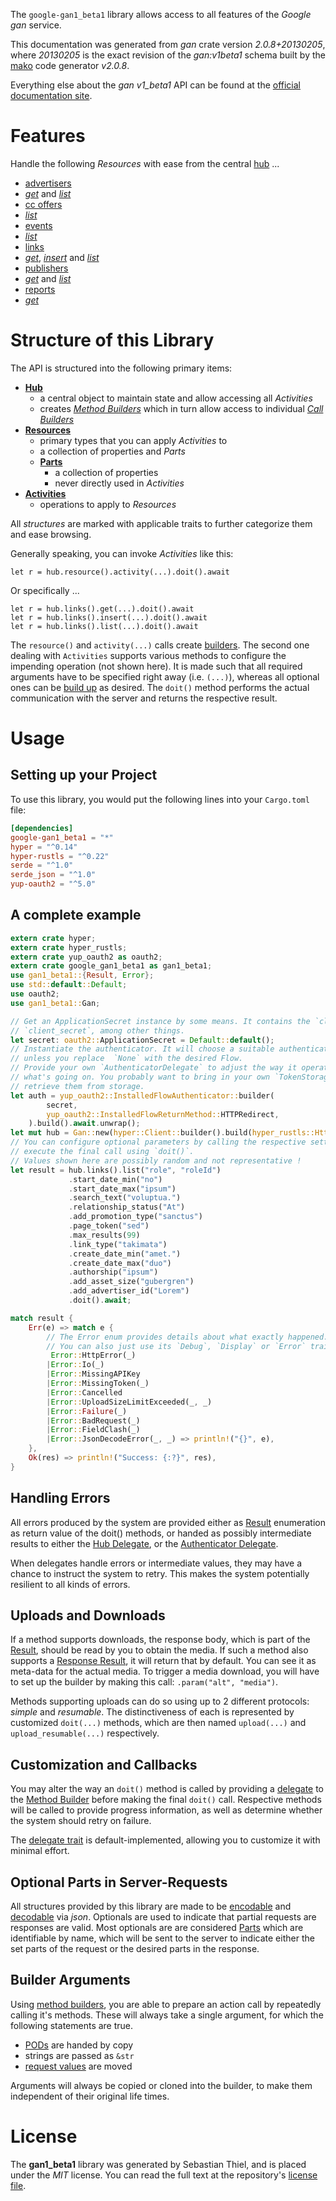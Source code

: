 <!---
DO NOT EDIT !
This file was generated automatically from 'src/mako/api/README.md.mako'
DO NOT EDIT !
-->
The `google-gan1_beta1` library allows access to all features of the *Google gan* service.

This documentation was generated from *gan* crate version *2.0.8+20130205*, where *20130205* is the exact revision of the *gan:v1beta1* schema built by the [mako](http://www.makotemplates.org/) code generator *v2.0.8*.

Everything else about the *gan* *v1_beta1* API can be found at the
[official documentation site](https://developers.google.com/affiliate-network/).
# Features

Handle the following *Resources* with ease from the central [hub](https://docs.rs/google-gan1_beta1/2.0.8+20130205/google_gan1_beta1/Gan) ... 

* [advertisers](https://docs.rs/google-gan1_beta1/2.0.8+20130205/google_gan1_beta1/api::Advertiser)
 * [*get*](https://docs.rs/google-gan1_beta1/2.0.8+20130205/google_gan1_beta1/api::AdvertiserGetCall) and [*list*](https://docs.rs/google-gan1_beta1/2.0.8+20130205/google_gan1_beta1/api::AdvertiserListCall)
* [cc offers](https://docs.rs/google-gan1_beta1/2.0.8+20130205/google_gan1_beta1/api::CcOffer)
 * [*list*](https://docs.rs/google-gan1_beta1/2.0.8+20130205/google_gan1_beta1/api::CcOfferListCall)
* [events](https://docs.rs/google-gan1_beta1/2.0.8+20130205/google_gan1_beta1/api::Event)
 * [*list*](https://docs.rs/google-gan1_beta1/2.0.8+20130205/google_gan1_beta1/api::EventListCall)
* [links](https://docs.rs/google-gan1_beta1/2.0.8+20130205/google_gan1_beta1/api::Link)
 * [*get*](https://docs.rs/google-gan1_beta1/2.0.8+20130205/google_gan1_beta1/api::LinkGetCall), [*insert*](https://docs.rs/google-gan1_beta1/2.0.8+20130205/google_gan1_beta1/api::LinkInsertCall) and [*list*](https://docs.rs/google-gan1_beta1/2.0.8+20130205/google_gan1_beta1/api::LinkListCall)
* [publishers](https://docs.rs/google-gan1_beta1/2.0.8+20130205/google_gan1_beta1/api::Publisher)
 * [*get*](https://docs.rs/google-gan1_beta1/2.0.8+20130205/google_gan1_beta1/api::PublisherGetCall) and [*list*](https://docs.rs/google-gan1_beta1/2.0.8+20130205/google_gan1_beta1/api::PublisherListCall)
* [reports](https://docs.rs/google-gan1_beta1/2.0.8+20130205/google_gan1_beta1/api::Report)
 * [*get*](https://docs.rs/google-gan1_beta1/2.0.8+20130205/google_gan1_beta1/api::ReportGetCall)




# Structure of this Library

The API is structured into the following primary items:

* **[Hub](https://docs.rs/google-gan1_beta1/2.0.8+20130205/google_gan1_beta1/Gan)**
    * a central object to maintain state and allow accessing all *Activities*
    * creates [*Method Builders*](https://docs.rs/google-gan1_beta1/2.0.8+20130205/google_gan1_beta1/client::MethodsBuilder) which in turn
      allow access to individual [*Call Builders*](https://docs.rs/google-gan1_beta1/2.0.8+20130205/google_gan1_beta1/client::CallBuilder)
* **[Resources](https://docs.rs/google-gan1_beta1/2.0.8+20130205/google_gan1_beta1/client::Resource)**
    * primary types that you can apply *Activities* to
    * a collection of properties and *Parts*
    * **[Parts](https://docs.rs/google-gan1_beta1/2.0.8+20130205/google_gan1_beta1/client::Part)**
        * a collection of properties
        * never directly used in *Activities*
* **[Activities](https://docs.rs/google-gan1_beta1/2.0.8+20130205/google_gan1_beta1/client::CallBuilder)**
    * operations to apply to *Resources*

All *structures* are marked with applicable traits to further categorize them and ease browsing.

Generally speaking, you can invoke *Activities* like this:

```Rust,ignore
let r = hub.resource().activity(...).doit().await
```

Or specifically ...

```ignore
let r = hub.links().get(...).doit().await
let r = hub.links().insert(...).doit().await
let r = hub.links().list(...).doit().await
```

The `resource()` and `activity(...)` calls create [builders][builder-pattern]. The second one dealing with `Activities` 
supports various methods to configure the impending operation (not shown here). It is made such that all required arguments have to be 
specified right away (i.e. `(...)`), whereas all optional ones can be [build up][builder-pattern] as desired.
The `doit()` method performs the actual communication with the server and returns the respective result.

# Usage

## Setting up your Project

To use this library, you would put the following lines into your `Cargo.toml` file:

```toml
[dependencies]
google-gan1_beta1 = "*"
hyper = "^0.14"
hyper-rustls = "^0.22"
serde = "^1.0"
serde_json = "^1.0"
yup-oauth2 = "^5.0"
```

## A complete example

```Rust
extern crate hyper;
extern crate hyper_rustls;
extern crate yup_oauth2 as oauth2;
extern crate google_gan1_beta1 as gan1_beta1;
use gan1_beta1::{Result, Error};
use std::default::Default;
use oauth2;
use gan1_beta1::Gan;

// Get an ApplicationSecret instance by some means. It contains the `client_id` and 
// `client_secret`, among other things.
let secret: oauth2::ApplicationSecret = Default::default();
// Instantiate the authenticator. It will choose a suitable authentication flow for you, 
// unless you replace  `None` with the desired Flow.
// Provide your own `AuthenticatorDelegate` to adjust the way it operates and get feedback about 
// what's going on. You probably want to bring in your own `TokenStorage` to persist tokens and
// retrieve them from storage.
let auth = yup_oauth2::InstalledFlowAuthenticator::builder(
        secret,
        yup_oauth2::InstalledFlowReturnMethod::HTTPRedirect,
    ).build().await.unwrap();
let mut hub = Gan::new(hyper::Client::builder().build(hyper_rustls::HttpsConnector::with_native_roots()), auth);
// You can configure optional parameters by calling the respective setters at will, and
// execute the final call using `doit()`.
// Values shown here are possibly random and not representative !
let result = hub.links().list("role", "roleId")
             .start_date_min("no")
             .start_date_max("ipsum")
             .search_text("voluptua.")
             .relationship_status("At")
             .add_promotion_type("sanctus")
             .page_token("sed")
             .max_results(99)
             .link_type("takimata")
             .create_date_min("amet.")
             .create_date_max("duo")
             .authorship("ipsum")
             .add_asset_size("gubergren")
             .add_advertiser_id("Lorem")
             .doit().await;

match result {
    Err(e) => match e {
        // The Error enum provides details about what exactly happened.
        // You can also just use its `Debug`, `Display` or `Error` traits
         Error::HttpError(_)
        |Error::Io(_)
        |Error::MissingAPIKey
        |Error::MissingToken(_)
        |Error::Cancelled
        |Error::UploadSizeLimitExceeded(_, _)
        |Error::Failure(_)
        |Error::BadRequest(_)
        |Error::FieldClash(_)
        |Error::JsonDecodeError(_, _) => println!("{}", e),
    },
    Ok(res) => println!("Success: {:?}", res),
}

```
## Handling Errors

All errors produced by the system are provided either as [Result](https://docs.rs/google-gan1_beta1/2.0.8+20130205/google_gan1_beta1/client::Result) enumeration as return value of
the doit() methods, or handed as possibly intermediate results to either the 
[Hub Delegate](https://docs.rs/google-gan1_beta1/2.0.8+20130205/google_gan1_beta1/client::Delegate), or the [Authenticator Delegate](https://docs.rs/yup-oauth2/*/yup_oauth2/trait.AuthenticatorDelegate.html).

When delegates handle errors or intermediate values, they may have a chance to instruct the system to retry. This 
makes the system potentially resilient to all kinds of errors.

## Uploads and Downloads
If a method supports downloads, the response body, which is part of the [Result](https://docs.rs/google-gan1_beta1/2.0.8+20130205/google_gan1_beta1/client::Result), should be
read by you to obtain the media.
If such a method also supports a [Response Result](https://docs.rs/google-gan1_beta1/2.0.8+20130205/google_gan1_beta1/client::ResponseResult), it will return that by default.
You can see it as meta-data for the actual media. To trigger a media download, you will have to set up the builder by making
this call: `.param("alt", "media")`.

Methods supporting uploads can do so using up to 2 different protocols: 
*simple* and *resumable*. The distinctiveness of each is represented by customized 
`doit(...)` methods, which are then named `upload(...)` and `upload_resumable(...)` respectively.

## Customization and Callbacks

You may alter the way an `doit()` method is called by providing a [delegate](https://docs.rs/google-gan1_beta1/2.0.8+20130205/google_gan1_beta1/client::Delegate) to the 
[Method Builder](https://docs.rs/google-gan1_beta1/2.0.8+20130205/google_gan1_beta1/client::CallBuilder) before making the final `doit()` call. 
Respective methods will be called to provide progress information, as well as determine whether the system should 
retry on failure.

The [delegate trait](https://docs.rs/google-gan1_beta1/2.0.8+20130205/google_gan1_beta1/client::Delegate) is default-implemented, allowing you to customize it with minimal effort.

## Optional Parts in Server-Requests

All structures provided by this library are made to be [encodable](https://docs.rs/google-gan1_beta1/2.0.8+20130205/google_gan1_beta1/client::RequestValue) and 
[decodable](https://docs.rs/google-gan1_beta1/2.0.8+20130205/google_gan1_beta1/client::ResponseResult) via *json*. Optionals are used to indicate that partial requests are responses 
are valid.
Most optionals are are considered [Parts](https://docs.rs/google-gan1_beta1/2.0.8+20130205/google_gan1_beta1/client::Part) which are identifiable by name, which will be sent to 
the server to indicate either the set parts of the request or the desired parts in the response.

## Builder Arguments

Using [method builders](https://docs.rs/google-gan1_beta1/2.0.8+20130205/google_gan1_beta1/client::CallBuilder), you are able to prepare an action call by repeatedly calling it's methods.
These will always take a single argument, for which the following statements are true.

* [PODs][wiki-pod] are handed by copy
* strings are passed as `&str`
* [request values](https://docs.rs/google-gan1_beta1/2.0.8+20130205/google_gan1_beta1/client::RequestValue) are moved

Arguments will always be copied or cloned into the builder, to make them independent of their original life times.

[wiki-pod]: http://en.wikipedia.org/wiki/Plain_old_data_structure
[builder-pattern]: http://en.wikipedia.org/wiki/Builder_pattern
[google-go-api]: https://github.com/google/google-api-go-client

# License
The **gan1_beta1** library was generated by Sebastian Thiel, and is placed 
under the *MIT* license.
You can read the full text at the repository's [license file][repo-license].

[repo-license]: https://github.com/Byron/google-apis-rsblob/main/LICENSE.md
